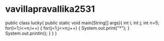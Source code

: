 # vavillapravallika2531
public class lucky{
public static void main(String[] args){
int i;
int j;
int n=5;
for(i=1;i<=n;i++)
{
for(j=1;j<=n;j++)
{
System.out.print("*");
}
System.out.println();
}
}
}
